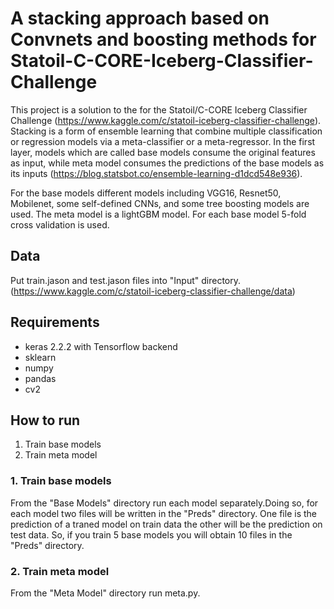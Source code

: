 # A stacking approach based on Convnets and boosting methods for Statoil-C-CORE-Iceberg-Classifier-Challenge

This project is a solution to the for the Statoil/C-CORE Iceberg Classifier Challenge (https://www.kaggle.com/c/statoil-iceberg-classifier-challenge). Stacking is a form of ensemble learning that combine multiple classification or regression models via a meta-classifier or a meta-regressor. In the first layer, models which are called base models consume the original features as input, while meta model consumes the predictions of the base models as its inputs (https://blog.statsbot.co/ensemble-learning-d1dcd548e936). 

For the base models different models including VGG16, Resnet50, Mobilenet, some self-defined CNNs, and some tree boosting models are used. The meta model is a lightGBM model. For each base model 5-fold cross validation is used.

## Data
Put train.jason and test.jason files into "Input" directory. (https://www.kaggle.com/c/statoil-iceberg-classifier-challenge/data)

## Requirements

- keras 2.2.2 with Tensorflow backend
- sklearn
- numpy
- pandas
- cv2

## How to run

1. Train base models
2. Train meta model

### 1. Train base models
From the "Base Models" directory run each model separately.Doing so, for each model two files will be written in the "Preds" directory. One file is the prediction of a traned model on train data the other will be the prediction on test data. So, if you train 5 base models you will obtain 10 files in the "Preds" directory.

### 2. Train meta model
From the "Meta Model" directory run meta.py. 
